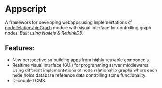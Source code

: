 # Appscript 
A framework for developing webapps using implementations of [nodeRelationshipGraph](https://github.com/AppScriptIO/nodeRelationshipGraph) module with visual interface for controlling graph nodes. _Built using Nodejs & RethinkDB._

## Features: 
- New perspective on building apps from highly reusable components. 
- Realtime visual interface (GUI) for programming server middlewares. Using different implementations of node relationship graphs where each node holds database reference data controlling some functionality.
- Decoupled CMS. 